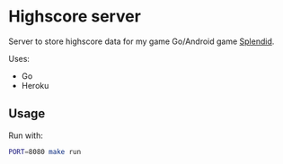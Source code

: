 # Highscore server

Server to store highscore data for my game Go/Android game [Splendid](https://github.com/kyeett/splendid.git).

Uses:

- Go
- Heroku

## Usage

Run with:

```sh
PORT=8080 make run
```
